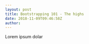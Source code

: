 ```yaml
---
layout: post
title: Bootstrapping 101 - The highs
date: 2018-11-09T09:46:58Z
author: 
---
```

Lorem ipsum dolar
